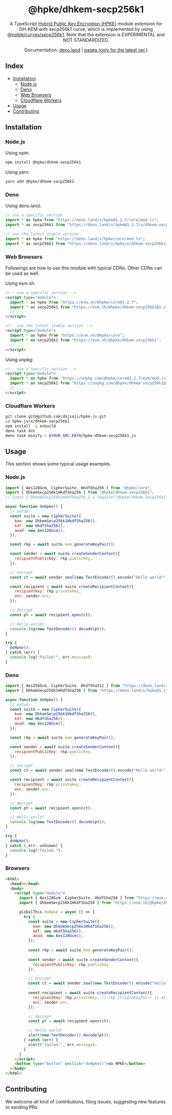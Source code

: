 <h1 align="center">@hpke/dhkem-secp256k1</h1>

<div align="center">
A TypeScript <a href="https://datatracker.ietf.org/doc/html/rfc9180">Hybrid Public Key Encryption (HPKE)</a> module extension for DH-KEM with secp256k1 curve, which is implemented by using <a href="https://github.com/paulmillr/noble-curves">@noble/curves/secp256k1</a>. Note that the extension is EXPERIMENTAL and NOT STANDARDIZED.</div>
<p></p>

<div align="center">

Documentation:
[deno.land](https://doc.deno.land/https://deno.land/x/hpke/x/dhkem-secp256k1/mod.ts)
|
[pages (only for the latest ver.)](https://dajiaji.github.io/hpke-js/dhkem-secp256k1/docs/)

</div>

## Index

- [Installation](#installation)
  - [Node.js](#nodejs)
  - [Deno](#deno)
  - [Web Browsers](#web-browsers)
  - [Cloudflare Workers](#cloudflare-workers)
- [Usage](#usage)
- [Contributing](#contributing)

## Installation

### Node.js

Using npm:

```sh
npm install @hpke/dhkem-secp256k1
```

Using yarn:

```sh
yarn add @hpke/dhkem-secp256k1
```

### Deno

Using deno.land:

```js
// use a specific version
import * as hpke from "https://deno.land/x/hpke@1.2.7/core/mod.ts";
import * as secp256k1 from "https://deno.land/x/hpke@1.2.7/x/dhkem-secp256k1/mod.ts";

// use the latest stable version
import * as hpke from "https://deno.land/x/hpke/core/mod.ts";
import * as secp256k1 from "https://deno.land/x/hpke/x/dhkem-secp256k1/mod.ts";
```

### Web Browsers

Followings are how to use this module with typical CDNs. Other CDNs can be used
as well.

Using esm.sh:

```html
<!-- use a specific version -->
<script type="module">
  import * as hpke from "https://esm.sh/@hpke/core@1.2.7";
  import * as secp256k1 from "https://esm.sh/@hpke/dhkem-secp256k1@1.2.7";
  // ...
</script>

<!-- use the latest stable version -->
<script type="module">
  import * as hpke from "https://esm.sh/@hpke/core";
  import * as secp256k1 from "https://esm.sh/@hpke/dhkem-secp256k1";
  // ...
</script>
```

Using unpkg:

```html
<!-- use a specific version -->
<script type="module">
  import * as hpke from "https://unpkg.com/@hpke/core@1.2.7/esm/mod.js";
  import * as secp256k1 from "https://unpkg.com/@hpke/dhkem-secp256k1@1.2.7/esm/mod.js";
  // ...
</script>
```

### Cloudflare Workers

```sh
git clone git@github.com:dajiaji/hpke-js.git
cd hpke-js/x/dhkem-secp256k1
npm install -g esbuild
deno task dnt
deno task minify > $YOUR_SRC_PATH/hpke-dhkem-secp256k1.js
```

## Usage

This section shows some typical usage examples.

### Node.js

```js
import { Aes128Gcm, CipherSuite, HkdfSha256 } from "@hpke/core";
import { DhkemSecp256k1HkdfSha256 } from "@hpke/dhkem-secp256k1";
// const { DhkemSecp256k1HkdfSha256 } = require("@hpke/dhkem-secp256k1");

async function doHpke() {
  // setup
  const suite = new CipherSuite({
    kem: new DhkemSecp256k1HkdfSha256(),
    kdf: new HkdfSha256(),
    aead: new Aes128Gcm(),
  });

  const rkp = await suite.kem.generateKeyPair();

  const sender = await suite.createSenderContext({
    recipientPublicKey: rkp.publicKey,
  });

  // encrypt
  const ct = await sender.seal(new TextEncoder().encode("Hello world!"));

  const recipient = await suite.createRecipientContext({
    recipientKey: rkp.privateKey,
    enc: sender.enc,
  });

  // decrypt
  const pt = await recipient.open(ct);

  // Hello world!
  console.log(new TextDecoder().decode(pt));
}

try {
  doHpke();
} catch (err) {
  console.log("failed:", err.message);
}
```

### Deno

```js
import { Aes256Gcm, CipherSuite, HkdfSha512 } from "https://deno.land/x/hpke@1.2.7/core/mod.ts";
import { DhkemSecp256k1HkdfSha256 } from "https://deno.land/x/hpke@1.2.7/x/dhkem-secp256k1/mod.ts";

async function doHpke() {
  // setup
  const suite = new CipherSuite({
    kem: new DhkemSecp256k1HkdfSha256(),
    kdf: new HkdfSha256(),
    aead: new Aes128Gcm(),
  });

  const rkp = await suite.kem.generateKeyPair();

  const sender = await suite.createSenderContext({
    recipientPublicKey: rkp.publicKey,
  });

  // encrypt
  const ct = await sender.seal(new TextEncoder().encode("Hello world!"));

  const recipient = await suite.createRecipientContext({
    recipientKey: rkp.privateKey,
    enc: sender.enc,
  });

  // decrypt
  const pt = await recipient.open(ct);

  // Hello world!
  console.log(new TextDecoder().decode(pt));
}

try {
  doHpke();
} catch (_err: unknown) {
  console.log("failed.");
}
```

### Browsers

```html
<html>
  <head></head>
  <body>
    <script type="module">
      import { Aes128Gcm, CipherSuite, HkdfSha256 } from "https://esm.sh/@hpke/core@1.2.7";
      import { DhkemSecp256k1HkdfSha256 } from "https://esm.sh/@hpke/dhkem-secp256k1@1.2.7";

      globalThis.doHpke = async () => {
        try {
          const suite = new CipherSuite({
            kem: new DhkemSecp256k1HkdfSha256(),
            kdf: new HkdfSha256(),
            aead: new Aes128Gcm(),
          });
 
          const rkp = await suite.kem.generateKeyPair();
      
          const sender = await suite.createSenderContext({
            recipientPublicKey: rkp.publicKey
          });

          // encrypt
          const ct = await sender.seal(new TextEncoder().encode("Hello world!"));
      
          const recipient = await suite.createRecipientContext({
            recipientKey: rkp.privateKey, // rkp (CryptoKeyPair) is also acceptable.
            enc: sender.enc,
          });

          // decrypt
          const pt = await recipient.open(ct);

          // Hello world!
          alert(new TextDecoder().decode(pt));
        } catch (err) {
          alert("failed:", err.message);
        }
      }
    </script>
    <button type="button" onclick="doHpke()">do HPKE</button>
  </body>
</html>
```

## Contributing

We welcome all kind of contributions, filing issues, suggesting new features or
sending PRs.

